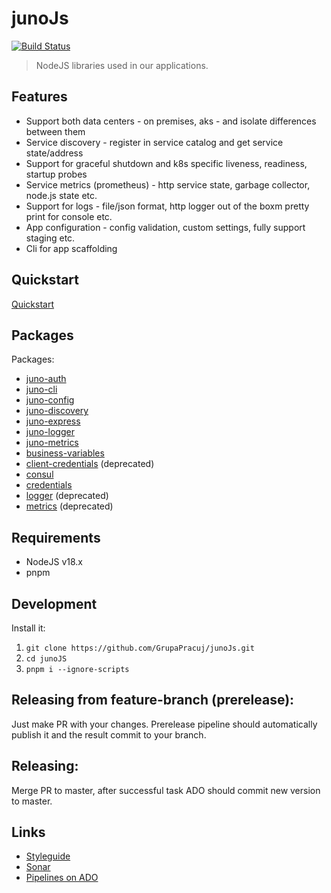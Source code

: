 # junoJs

[![Build Status](https://gppracuj.visualstudio.com/Relax/_apis/build/status/junoJs/Publish?branchName=dev)](https://gppracuj.visualstudio.com/Relax/_build/latest?definitionId=129&branchName=dev)

> NodeJS libraries used in our applications.

## Features

* Support both data centers - on premises, aks - and isolate differences between them
* Service discovery - register in service catalog and get service state/address
* Support for graceful shutdown and k8s specific liveness, readiness, startup probes
* Service metrics (prometheus) - http service state, garbage collector, node.js state etc.
* Support for logs - file/json format, http logger out of the boxm pretty print for console etc.
* App configuration - config validation, custom settings, fully support staging etc.
* Cli for app scaffolding

## Quickstart

[Quickstart](./docs/QUICKSTART.md)

## Packages

Packages:
- [juno-auth](./packages/juno-auth/README.md)
- [juno-cli](./packages/juno-cli/README.md)
- [juno-config](./packages/juno-config/README.md)
- [juno-discovery](./packages/juno-discovery/README.md)
- [juno-express](./packages/juno-express/README.md)
- [juno-logger](./packages/juno-logger/README.md)
- [juno-metrics](./packages/juno-metrics/README.md)
- [business-variables](packages/business-variables/README.md)
- [client-credentials](packages/client-credentials/README.md) (deprecated)
- [consul](packages/consul/README.md)
- [credentials](packages/credentials/README.md)
- [logger](packages/logger/README.md) (deprecated)
- [metrics](packages/metrics/README.md) (deprecated)

## Requirements

- NodeJS v18.x
- pnpm

## Development

Install it:

1. `git clone https://github.com/GrupaPracuj/junoJs.git`
2. `cd junoJS`
3. `pnpm i --ignore-scripts`

## Releasing from feature-branch (prerelease):

Just make PR with your changes. Prerelease pipeline should automatically publish it and the result commit to your branch.

## Releasing:

Merge PR to master, after successful task ADO should commit new version to master.

## Links

- [Styleguide](./docs/STYLEGUIDE.md)
- [Sonar](https://sonar2.pracuj.pl/dashboard?id=junoJs)
- [Pipelines on ADO](https://gppracuj.visualstudio.com/Architekci/_build?definitionScope=%5CjunoJs)

